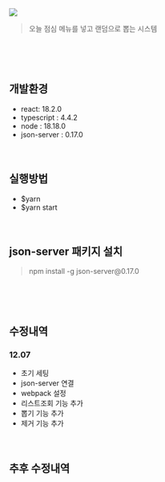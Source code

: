 <img src="https://capsule-render.vercel.app/api?type=transparent&height=200&section=header&text=lunch&fontSize=90&fontColor=#ffffff&fontAlignY=38"/>
<blockquote data-ke-style="style2">
<p data-ke-size="size16">오늘 점심 메뉴를 넣고 랜덤으로 뽑는 시스템</p>
</blockquote>
<br/><br/><br/>

## 개발환경
- react: 18.2.0
- typescript : 4.4.2
- node : 18.18.0
- json-server : 0.17.0
<br/><br/><br/>

## 실행방법
- $yarn
- $yarn start
<br/><br/><br/>

## json-server 패키지 설치
<blockquote data-ke-style="style2">
<p data-ke-size="size16">npm install -g json-server@0.17.0</p>
</blockquote>
<br/><br/><br/>

## 수정내역
### 12.07
- 초기 세팅
- json-server 연결
- webpack 설정
- 리스트조회 기능 추가
- 뽑기 기능 추가
- 제거 기능 추가
<br/><br/><br/>


## 추후 수정내역
